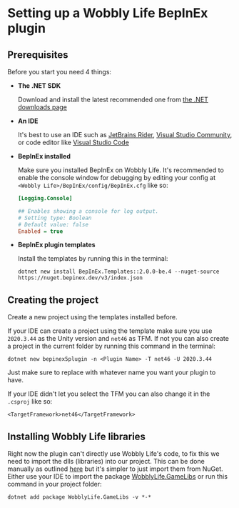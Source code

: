 # Setting up a Wobbly Life BepInEx plugin

## Prerequisites

Before you start you need 4 things:

- **The .NET SDK**

  Download and install the latest recommended one from [the .NET downloads page](https://dotnet.microsoft.com/download)

- **An IDE**

  It's best to use an IDE such as [JetBrains Rider](https://www.jetbrains.com/rider/), [Visual Studio Community](https://visualstudio.microsoft.com/), or code editor like [Visual Studio Code](https://code.visualstudio.com/)

- **BepInEx installed**

  Make sure you installed BepInEx on Wobbly Life. It's recommended to enable the console window for debugging by editing your config at `<Wobbly Life>/BepInEx/config/BepInEx.cfg` like so:

  ```cfg
  [Logging.Console]
  
  ## Enables showing a console for log output.
  # Setting type: Boolean
  # Default value: false
  Enabled = true
  ```

- **BepInEx plugin templates**

  Install the templates by running this in the terminal:

  ```
  dotnet new install BepInEx.Templates::2.0.0-be.4 --nuget-source https://nuget.bepinex.dev/v3/index.json
  ```

## Creating the project

Create a new project using the templates installed before.

If your IDE can create a project using the template make sure you use `2020.3.44` as the Unity version and `net46` as TFM. If not you can also create a project in the current folder by running this command in the terminal:

```
dotnet new bepinex5plugin -n <Plugin Name> -T net46 -U 2020.3.44
```

Just make sure to replace <Plugin Name> with whatever name you want your plugin to have.

If your IDE didn't let you select the TFM you can also change it in the `.csproj` like so:

```csproj
<TargetFramework>net46</TargetFramework>
```

## Installing Wobbly Life libraries

Right now the plugin can't directly use Wobbly Life's code, to fix this we need to import the dlls (libraries) into our project. This can be done manually as outlined [here](https://docs.bepinex.dev/articles/dev_guide/plugin_tutorial/2_plugin_start.html#referencing-from-local-install) but it's simpler to just import them from NuGet. Either use your IDE to import the package [WobblyLife.GameLibs](https://www.nuget.org/packages/WobblyLife.GameLibs) or run this command in your project folder:

```
dotnet add package WobblyLife.GameLibs -v *-*
```
